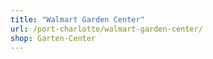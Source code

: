 ```yaml
---
title: "Walmart Garden Center"
url: /port-charlotte/walmart-garden-center/
shop: Garten-Center
---
```

